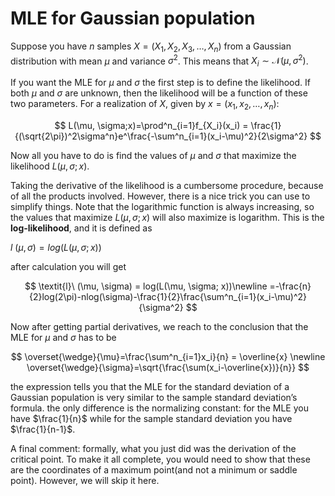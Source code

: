 # MLE for Gaussian population

Suppose you have $n$ samples $X=(X_1, X_2, X_3, \ldots, X_n)$ from a Gaussian distribution with mean $\mu$ and variance $\sigma^2$. This means that $X_i \sim \mathcal{N}(\mu, \sigma^2)$.

If you want the MLE for $\mu$ and $\sigma$ the first step is to define the likelihood. If both $\mu$ and $\sigma$ are unknown, then the likelihood will be a function of these two parameters. For a realization of $X$, given by $x=(x_1, x_2, \ldots, x_n):$

$$
L(\mu, \sigma;x)=\prod^n_{i=1}f_{X_i}(x_i) = \frac{1}{(\sqrt{2\pi})^2\sigma^n}e^\frac{-\sum^n_{i=1}(x_i-\mu)^2}{2\sigma^2}
$$

Now all you have to do is find the values of $\mu$ and $\sigma$ that maximize the likelihood $L(\mu, \sigma;x)$.

Taking the derivative of the likelihood is a cumbersome procedure, because of all the products involved. However, there is a nice trick you can use to simplify things. Note that the logarithmic function is always increasing, so the values that maximize $L(\mu,\sigma;x)$ will also maximize is logarithm. This is the **log-likelihood**, and it is defined as

$\textit{l}\ (\mu, \sigma) = log(L(\mu, \sigma; x))$

after calculation you will get

$$
\textit{l}\ (\mu, \sigma) = log(L(\mu, \sigma; x))\newline =-\frac{n}{2}log(2\pi)-nlog(\sigma)-\frac{1}{2}\frac{\sum^n_{i=1}(x_i-\mu)^2}{\sigma^2}
$$

Now after getting partial derivatives, we reach to the conclusion that the MLE for $\mu$ and $\sigma$ has to be 

$$
\overset{\wedge}{\mu}=\frac{\sum^n_{i=1}x_i}{n} = \overline{x} \newline
\overset{\wedge}{\sigma}=\sqrt{\frac{\sum(x_i-\overline{x})}{n}}
$$

the expression tells you that the MLE for the standard deviation of a Gaussian population is very similar to the sample standard deviation’s formula. the only difference is the normalizing constant: for the MLE you have $\frac{1}{n}$ while for the sample standard deviation you have $\frac{1}{n-1}$.

A final comment: formally, what you just did was the derivation of the critical point. To make it all complete, you would need to show that these are the coordinates of a maximum point(and not a minimum or saddle point). However, we will skip it here.